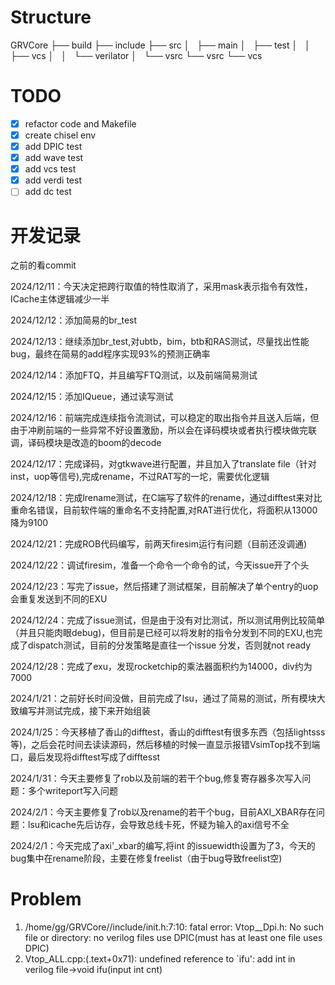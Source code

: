 # Structure

GRVCore
├── build
├── include
├── src
│   ├── main
│   ├── test
│   │   ├── vcs
│   │   └── verilator
│   └── vsrc
└── vsrc
    └── vcs

# TODO

* [X] refactor code and Makefile
* [X] create chisel env
* [X] add DPIC test
* [X] add wave test
* [X] add vcs test
* [X] add verdi test
* [ ] add dc test

# 开发记录

之前的看commit

2024/12/11：今天决定把跨行取值的特性取消了，采用mask表示指令有效性，ICache主体逻辑减少一半

2024/12/12：添加简易的br_test

2024/12/13：继续添加br_test,对ubtb，bim，btb和RAS测试，尽量找出性能bug，最终在简易的add程序实现93%的预测正确率

2024/12/14：添加FTQ，并且编写FTQ测试，以及前端简易测试

2024/12/15：添加IQueue，通过读写测试

2024/12/16：前端完成连续指令流测试，可以稳定的取出指令并且送入后端，但由于冲刷前端的一些异常不好设置激励，所以会在译码模块或者执行模块做完联调，译码模块是改造的boom的decode

2024/12/17：完成译码，对gtkwave进行配置，并且加入了translate file（针对inst，uop等信号),完成rename，不过RAT写的一坨，需要优化逻辑

2024/12/18：完成lrename测试，在C端写了软件的rename，通过difftest来对比重命名错误，目前软件端的重命名不支持配置,对RAT进行优化，将面积从13000降为9100

2024/12/21：完成ROB代码编写，前两天firesim运行有问题（目前还没调通)

2024/12/22：调试firesim，准备一个命令一个命令的试，今天issue开了个头

2024/12/23：写完了issue，然后搭建了测试框架，目前解决了单个entry的uop会重复发送到不同的EXU

2024/12/24：完成了issue测试，但是由于没有对比测试，所以测试用例比较简单（并且只能肉眼debug)，但目前是已经可以将发射的指令分发到不同的EXU,也完成了dispatch测试，目前的分发策略是直往一个issue 分发，否则就not ready

2024/12/28：完成了exu，发现rocketchip的乘法器面积约为14000，div约为7000

2024/1/21：之前好长时间没做，目前完成了lsu，通过了简易的测试，所有模块大致编写并测试完成，接下来开始组装

2024/1/25：今天移植了香山的difftest，香山的difftest有很多东西（包括lightsss等)，之后会花时间去读读源码，然后移植的时候一直显示报错VsimTop找不到端口，最后发现将difftest写成了difftesst

2024/1/31：今天主要修复了rob以及前端的若干个bug,修复寄存器多次写入问题：多个writeport写入问题

2024/2/1：今天主要修复了rob以及rename的若干个bug，目前AXI_XBAR存在问题：lsu和icache先后访存，会导致总线卡死，怀疑为输入的axi信号不全

2024/2/1：今天完成了axi'_xbar的编写,将int 的issuewidth设置为了3，今天的bug集中在rename阶段，主要在修复freelist（由于bug导致freelist空)

# Problem

1. /home/gg/GRVCore//include/init.h:7:10: fatal error: Vtop__Dpi.h: No such file or directory: no verilog files use DPIC(must has at least one file uses DPIC)
2. Vtop_ALL.cpp:(.text+0x71): undefined reference to `ifu': add int in verilog file->void ifu(input int cnt)
